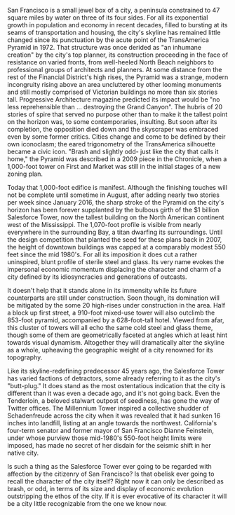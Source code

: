 
San Francisco is a small jewel box of a city, a peninsula constrained to 47 square miles by water on three of its four sides. For all its exponential growth in population and economy in recent decades, filled to bursting at its seams of transportation and housing, the city's skyline has remained little changed since its punctuation by the acute point of the TransAmerica Pyramid in 1972. That structure was once derided as "an inhumane creation" by the city's top planner, its construction proceeding in the face of resistance on varied fronts, from well-heeled North Beach neighbors to professional groups of architects and planners. At some distance from the rest of the Financial District's high rises, the Pyramid was a strange, modern incongruity rising above an area uncluttered by other looming monuments and still mostly comprised of Victorian buildings no more than six stories tall. Progressive Architecture magazine predicted its impact would be "no less reprehensible than ... destroying the Grand Canyon". The hubris of 20 stories of spire that served no purpose other than to make it the tallest point on the horizon was, to some contemporaries, insulting. But soon after its completion, the opposition died down and the skyscraper was embraced even by some former critics. Cities change and come to be defined by their own iconoclasm; the eared trigonometry of the TransAmerica silhouette became a civic icon. "Brash and slightly odd- just like the city that calls it home," the Pyramid was described in a 2009 piece in the Chronicle, when a 1,000-foot tower on First and Market was still in the initial stages of a new zoning plan.

Today that 1,000-foot edifice is manifest. Although the finishing touches will not be complete until sometime in August, after adding nearly two stories per week since January 2016, the sharp stroke of the Pyramid on the city's horizon has been forever supplanted by the bulbous girth of the $1 billion Salesforce Tower, now the tallest building on the North American continent west of the Mississippi. The 1,070-foot profile is visible from nearly everywhere in the surrounding Bay, a titan dwarfing its surroundings. Until the design competition that planted the seed for these plans back in 2007, the height of downtown buildings was capped at a comparably modest 550 feet since the mid 1980's. For all its imposition it does cut a rather uninspired, blunt profile of sterile steel and glass. Its very name evokes the impersonal economic momentum displacing the character and charm of a city defined by its idiosyncracies and generations of outcasts.

It doesn't help that it stands alone in its immensity while its future counterparts are still under construction. Soon though, its domination will be mitigated by the some 20 high-rises under construction in the area. Half a block up first street, a 910-foot mixed-use tower will also outclimb the 853-foot pyramid, accompanied by a 628-foot-tall hotel. Viewed from afar, this cluster of towers will all echo the same cold steel and glass theme, though some of them are geometrically faceted at angles which at least hint towards visual dynamism. Altogether they will dramatically alter the skyline as a whole, upheaving the geographic weight of a city renowned for its topography.

Like its skyline-redefining predecessor 45 years ago, the Salesforce Tower has varied factions of detractors, some already referring to it as the city's "butt-plug." It does stand as the most ostentatious indication that the city is different than it was even a decade ago, and it's not going back. Even the Tenderloin, a beloved stalwart outpost of seediness, has gone the way of Twitter offices. The Millennium Tower inspired a collective shudder of Schadenfreude across the city when it was revealed that it had sunken 16 inches into landfill, listing at an angle towards the northwest. California's four-term senator and former mayor of San Francisco Dianne Feinstein, under whose purview those mid-1980's 550-foot height limits were imposed, has made no secret of her disdain for the seismic shift in her native city.

Is such a thing as the Salesforce Tower ever going to be regarded with affection by the citizenry of San Francisco? Is that obelisk ever going to recall the character of the city itself? Right now it can only be described as brash, or odd, in terms of its size and display of economic evolution outstripping the ethos of the city. If it is ever evocative of its character it will be a city little recognizable from the one we know now.

